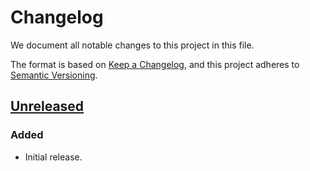 # Changelog

We document all notable changes to this project in this file.

The format is based on [Keep a Changelog](https://keepachangelog.com/en/1.0.0/), and this project adheres to [Semantic Versioning](https://semver.org/spec/v2.0.0.html).

## [Unreleased]

### Added

* Initial release.

[Unreleased]: https://github.com/puppetlabs/leg/compare/c09b3cdca7104d5ea79152368de260f5d40316b6...HEAD
